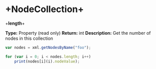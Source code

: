 # +NodeCollection+


+**length**+

**Type:** Property (read only)
**Return:** int
**Description:** Get the number of nodes in this collection

```javascript
var nodes = xml.getNodesByName("foo");

for (var i = 0; i < nodes.length; i++)
    print(nodes[i](i).nodeValue);
```